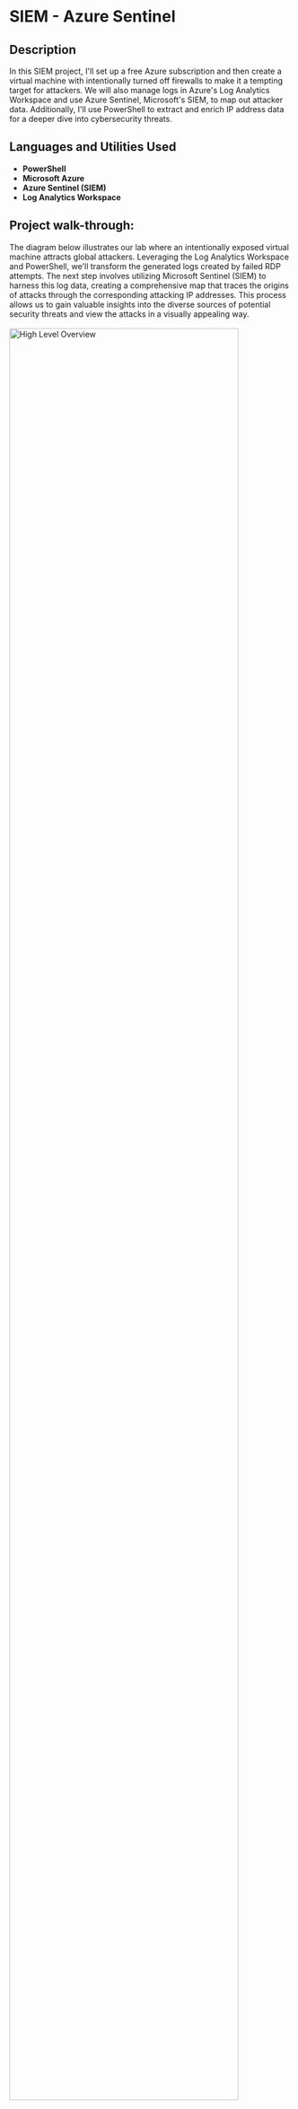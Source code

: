 <h1>SIEM - Azure Sentinel</h1>

<h2>Description</h2>
In this SIEM project, I'll set up a free Azure subscription and then create a virtual machine with intentionally turned off firewalls to make it a tempting target for attackers. We will also manage logs in Azure's Log Analytics Workspace and use Azure Sentinel, Microsoft's SIEM, to map out attacker data. Additionally, I'll use PowerShell to extract and enrich IP address data for a deeper dive into cybersecurity threats.
<br />


<h2>Languages and Utilities Used</h2>

- <b>PowerShell</b>
- <b>Microsoft Azure</b> 
- <b>Azure Sentinel (SIEM)</b> 
- <b>Log Analytics Workspace</b>

<h2>Project walk-through:</h2>

<p>
The diagram below illustrates our lab where an intentionally exposed virtual machine attracts global attackers. Leveraging the Log Analytics Workspace and PowerShell, we'll transform the generated logs created by failed RDP attempts. The next step involves utilizing Microsoft Sentinel (SIEM) to harness this log data, creating a comprehensive map that traces the origins of attacks through the corresponding attacking IP addresses. This process allows us to gain valuable insights into the diverse sources of potential security threats and view the attacks in a visually appealing way.
<br/>
<br />
<img src="https://imgur.com/beoyvSa.png" height="90%" width="90%" alt="High Level Overview"/>
<br />
<br />


<h3>Setting up Azure Virtual Machine (VM)</h3>
<p>Using Azure Portal,  I began the process of creating a virtual machine (VM). This VM is intended to function as a honeypot, essentially a decoy exposed to the internet for simulated cyber attacks. I selected a resource group name, opting for 'honeypot-lab,' and named my virtual machine 'honeypot-vm.' For the VM's location, I chose the East US 2 region. The image and size settings were left at their default values. When prompted, I set a username and password for VM access, making sure to remember these credentials for later use.</p>
<br />
 <div align="center">
    <img src="https://imgur.com/jQk4KWI.png" height="90%" width="90%" alt="Azure VM Set Up"/>
  </div>
<br />

<h3>Setting up Log Analytics Workspace</h3>
<p>Continuing with the Azure setup, the next step was to configure a Log Analytics Workspace. I used the Log Analytics Workspace section to ingest logs from the virtual machine, specifically focusing on collecting Windows event logs. The primary purpose of this workspace is to facilitate the storage and analysis of logs, including the creation of a custom log containing geographic information. This customization is crucial for tracking and identifying the origins of potential attackers.

Creating the Log Analytics Workspace involved defining a space where these logs would be stored and processed. By ingesting Windows event logs and generating our custom log with geographic details, the workspace became a centralized hub for monitoring and analyzing the activities on the virtual machine.</p>


<h3>Setting up Azure Sentinel</h3>
<p>I proceeded to configure Azure Sentinel, our simulation tool for visualizing attack data. Azure Sentinel serves as a comprehensive security information and event management (SIEM) solution, offering a centralized platform for monitoring and responding to security threats. By connecting it to the Log Analytics Workspace, which aggregates logs from the virtual machine, including Windows event logs and custom logs with geographic information, Azure Sentinel enables us to analyze and visualize potential attacks in real-time. </p>
<br />

<h3>Powershell Script to Obtain Geo Data from Attackers</h3>
<p>The next step involved running a script continuously to extract geographic data from potential attackers. This script operated in perpetuity, continuously scanning the security event log for failed login attempts (Event ID 4625). When it detected such events, it captured the IP address, queried a geo-data API, and generated a log file. This log file, located in the C:\ProgramData folder (which is hidden), contained both sample records for training and real failed login attempts.

To set up the script, I obtained an API key for the geo-data API and pasted it into the script. The script ran continuously, monitoring the event viewer for failed logins and updating the log file with relevant information. This script allowed us to gather valuable data on potential attackers, including their geographical location.

The script seamlessly captured these events, providing latitude, longitude, and other details from the geo-data API. This ongoing process would intensify as more people discovered the virtual machine and attempted to log in.</p>
<br />
 <div align="center">
    <img src="https://imgur.com/ODD9lQd.png" height="90%" width="90%" alt="Azure VM Set Up"/>
  </div>
<br />


<h3>Integration of Geospatial Data - Custom Log in Log Analytics Workspace</h3>
<p>In the next step of the simulation, I established a custom log in the Log Analytics Workspace to integrate geospatial data from the virtual machine. This custom log enables us to centralize and analyze information from failed login attempts and their associated geographic details. In Azure, I selected "Custom logs" within the Log Analytics Workspace, creating a pathway to bring in the log file from the virtual machine.

Since the log file resides on the virtual machine, I copied its contents to my local machine, created a new log file, and saved it on my desktop. Back in Azure, I configured the custom log by specifying the collection path on the virtual machine, initiating the process to integrate this data into the Log Analytics Workspace. While the custom log is created immediately, it takes some time for synchronization between Log Analytics and the virtual machine.

This custom log setup enhances our analytical capabilities, contributing to a more comprehensive understanding of potential threats in our simulated environment.
</p>
<br />
 <div align="center">
    <img src="https://imgur.com/90Ftl6X.png" height="90%" width="90%" alt="Azure VM Set Up"/>
  </div>
<br />


<h3>Integration of Geospatial Data - Custom Log in Log Analytics Workspace</h3>
<p>In the final step, the deployment of Azure Sentinel played a pivotal role in visualizing and comprehending the extensive attack data generated throughout the project. Azure Sentinel served as the Security Information and Event Management (SIEM) tool, offering a high-level overview of the global attack landscape. By connecting Azure Sentinel to the previously established Log Analytics Workspace, the platform aggregated and processed the influx of log data, facilitating a comprehensive understanding of the threat landscape. The findings were striking, with over 15,000 login attempts originating from various countries within a span of approximately 6 hours. Noteworthy contributors included Netherlands, Bulguria, South Korea, and the United States. The attacks predominantly targeted the Remote Desktop Protocol (RDP), emphasizing the importance of securing such entry points. This conclusive phase underscored the significance of a robust SIEM solution in distilling actionable insights from voluminous log data, ultimately enhancing the cybersecurity posture of the virtual environment.
</p>
<br />
 <div align="center">
    <img src="https://imgur.com/dn1QdSp.png" height="90%" width="90%" alt="Azure VM Set Up"/>
  </div>
<br />
















